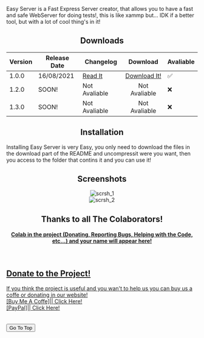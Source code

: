 Easy Server is a Fast Express Server creator, that allows you to have a fast and safe WebServer for doing tests!, this is like xammp but... IDK if a better tool, but with a lot of cool thing's in it!


<h2 align="center">Downloads</h2>

| Version | Release Date | Changelog              |           Download          | Avaliable |
|---------|--------------|------------------------|:---------------------------:|-----------|
|  1.0.0  |  16/08/2021  | <a href="">Read It</a> | <a href="https://github.com/XIMN0V4T10N/Easy-Server/releases/download/1.0.0/easy-server-packaged-1.0.0.zip">Download It!</a> |     ✅     |
|  1.2.0  |     SOON!    |      Not Avaliable     |        Not Avaliable        |     ❌     |
|  1.3.0  |     SOON!    |      Not Avaliable     |        Not Avaliable        |     ❌     |

<h2 align="center">Installation</h2>
Installing Easy Server is very Easy, you only need to download the files in the download part of the README and uncompressit were you want, then you access to the folder that contins it and you can use it!
<br>
<h2 align="center">Screenshots</h2>
<center>
  <img src="https://res.cloudinary.com/ximn0v4t10n/image/upload/v1629078603/Easy_Server_Screencapture_xjm7pj.png" alt="scrsh_1" />
  <br>
  <img src="https://res.cloudinary.com/ximn0v4t10n/image/upload/v1629079962/Easy_Server_Screencapture_2_cuguzi.png" alt="scrsh_2" />
</center>

<h2 align="center">Thanks to all The Colaborators!</h2>
<h4 align="center"><u>Colab in the project (Donating, Reporting Bugs, Helping with the Code, etc...) and your name will appear here!</h4>

<br>
<h2>Donate to the Project!</h2>
If you think the project is useful and you wan't to help us you can buy us a coffe or donating in our website!
  <br>
  [Buy Me A Coffe]|| <a href="" target="about:blank">Click Here!</a>
  <br>
  [PayPal]|| <a href="" target="about:blank">Click Here!</a>
  <br>
  <br>
  <br>
  <a href="#top"><button>Go To Top</button></a>

